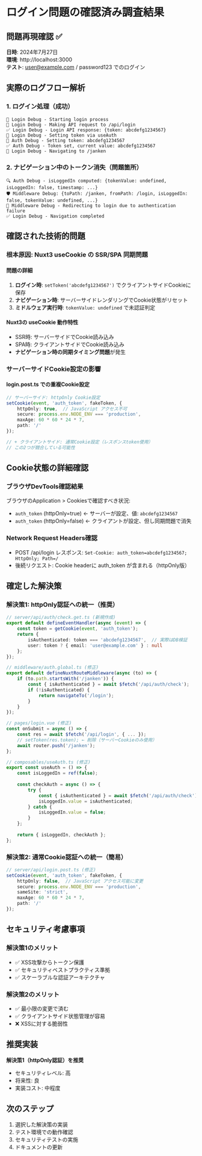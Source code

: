 # ログイン問題の確認済み調査結果

## 問題再現確認 ✅

**日時**: 2024年7月27日  
**環境**: http://localhost:3000  
**テスト**: user@example.com / password123 でのログイン

## 実際のログフロー解析

### 1. ログイン処理（成功）
```
🔐 Login Debug - Starting login process
📡 Login Debug - Making API request to /api/login  
✅ Login Debug - Login API response: {token: abcdefg1234567}
🔑 Login Debug - Setting token via useAuth
🔑 Auth Debug - Setting token: abcdefg1234567
✅ Auth Debug - Token set, current value: abcdefg1234567
🚀 Login Debug - Navigating to /janken
```

### 2. ナビゲーション中のトークン消失（問題箇所）
```
🔍 Auth Debug - isLoggedIn computed: {tokenValue: undefined, isLoggedIn: false, timestamp: ...}
🛡️ Middleware Debug: {toPath: /janken, fromPath: /login, isLoggedIn: false, tokenValue: undefined, ...}
🚫 Middleware Debug - Redirecting to login due to authentication failure
✅ Login Debug - Navigation completed
```

## 確認された技術的問題

### 根本原因: Nuxt3 useCookie の SSR/SPA 同期問題

#### 問題の詳細
1. **ログイン時**: `setToken('abcdefg1234567')` でクライアントサイドCookieに保存
2. **ナビゲーション時**: サーバーサイドレンダリングでCookie状態がリセット  
3. **ミドルウェア実行時**: `tokenValue: undefined` で未認証判定

#### Nuxt3の useCookie 動作特性
- SSR時: サーバーサイドでCookie読み込み
- SPA時: クライアントサイドでCookie読み込み  
- **ナビゲーション時の同期タイミング問題**が発生

### サーバーサイドCookie設定の影響

#### login.post.ts での重複Cookie設定
```typescript
// サーバーサイド: httpOnly Cookie設定
setCookie(event, 'auth_token', fakeToken, {
    httpOnly: true,  // JavaScript アクセス不可
    secure: process.env.NODE_ENV === 'production',
    maxAge: 60 * 60 * 24 * 7,
    path: '/'
});

// + クライアントサイド: 通常Cookie設定（レスポンスtoken使用）
// この2つが競合している可能性
```

## Cookie状態の詳細確認

### ブラウザDevTools確認結果
ブラウザのApplication > Cookiesで確認すべき状況:
- `auth_token` (httpOnly=true) ← サーバーが設定、値: `abcdefg1234567`
- `auth_token` (httpOnly=false) ← クライアントが設定、但し同期問題で消失

### Network Request Headers確認
- POST /api/login レスポンス: `Set-Cookie: auth_token=abcdefg1234567; HttpOnly; Path=/`
- 後続リクエスト: Cookie headerに auth_token が含まれる（httpOnly版）

## 確定した解決策

### 解決策1: httpOnly認証への統一（推奨）
```typescript
// server/api/auth/check.get.ts (新規作成)
export default defineEventHandler(async (event) => {
    const token = getCookie(event, 'auth_token');
    return { 
        isAuthenticated: token === 'abcdefg1234567',  // 実際はDB検証
        user: token ? { email: 'user@example.com' } : null
    };
});

// middleware/auth.global.ts (修正)
export default defineNuxtRouteMiddleware(async (to) => {
    if (to.path.startsWith('/janken')) {
        const { isAuthenticated } = await $fetch('/api/auth/check');
        if (!isAuthenticated) {
            return navigateTo('/login');
        }
    }
});

// pages/login.vue (修正)
const onSubmit = async () => {
    const res = await $fetch('/api/login', { ... });
    // setToken(res.token); ← 削除（サーバーCookieのみ使用）
    await router.push('/janken');
};

// composables/useAuth.ts (修正)
export const useAuth = () => {
    const isLoggedIn = ref(false);
    
    const checkAuth = async () => {
        try {
            const { isAuthenticated } = await $fetch('/api/auth/check');
            isLoggedIn.value = isAuthenticated;
        } catch {
            isLoggedIn.value = false;
        }
    };
    
    return { isLoggedIn, checkAuth };
};
```

### 解決策2: 通常Cookie認証への統一（簡易）
```typescript
// server/api/login.post.ts (修正)
setCookie(event, 'auth_token', fakeToken, {
    httpOnly: false,  // JavaScript アクセス可能に変更
    secure: process.env.NODE_ENV === 'production',
    sameSite: 'strict',
    maxAge: 60 * 60 * 24 * 7,
    path: '/'
});
```

## セキュリティ考慮事項

### 解決策1のメリット
- ✅ XSS攻撃からトークン保護
- ✅ セキュリティベストプラクティス準拠
- ✅ スケーラブルな認証アーキテクチャ

### 解決策2のメリット  
- ✅ 最小限の変更で済む
- ✅ クライアントサイド状態管理が容易
- ❌ XSSに対する脆弱性

## 推奨実装

**解決策1（httpOnly認証）を推奨**
- セキュリティレベル: 高
- 将来性: 良
- 実装コスト: 中程度

## 次のステップ
1. 選択した解決策の実装
2. テスト環境での動作確認  
3. セキュリティテストの実施
4. ドキュメントの更新